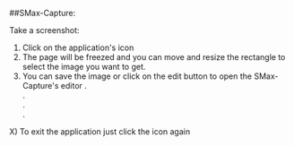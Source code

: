 ##SMax-Capture:

Take a screenshot:<br />
1) Click on the application's icon <br />
2) The page will be freezed and you can move and resize the rectangle to select the image you want to get. <br />
3) You can save the image or click on the edit button to open the SMax-Capture's editor
.<br />
.<br />
.<br />
.<br />

X) To exit the application just click the icon again 
